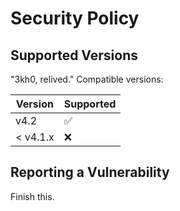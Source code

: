 # Security Policy

## Supported Versions

"3kh0, relived." Compatible versions:

| Version | Supported          |
| ------- | ------------------ |
| v4.2   | :white_check_mark: |
| < v4.1.x   | :x:                |

## Reporting a Vulnerability

Finish this.
